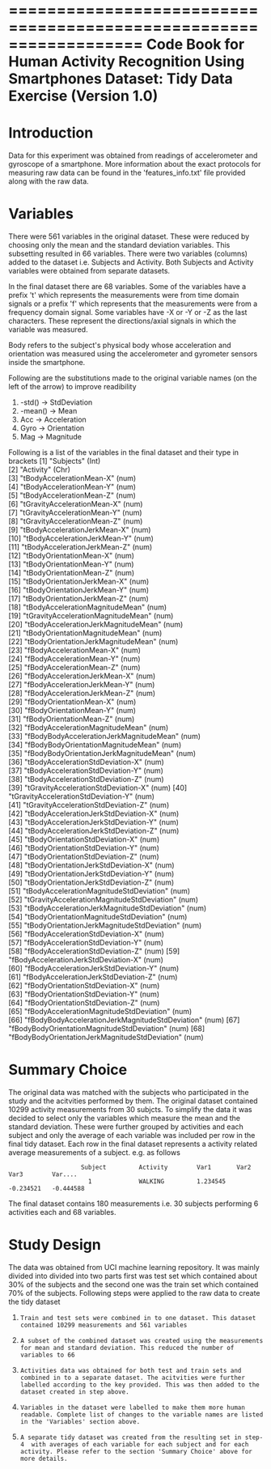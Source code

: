 ==================================================================
Code Book for Human Activity Recognition Using Smartphones Dataset: Tidy Data Exercise (Version 1.0)
==================================================================

**Introduction**
================
Data for this experiment was obtained from readings of accelerometer and gyroscope of a smartphone. More information about the exact protocols for measuring raw data can be found in the 'features_info.txt' file provided along with the raw data.

**Variables**
=============
There were 561 variables in the original dataset. These were reduced by choosing only the mean and the standard deviation variables. This subsetting resulted in 66 variables. There were two variables (columns) added to the dataset i.e. Subjects and Activity. Both Subjects and Activity variables were obtained from separate datasets. 

In the final dataset there are 68 variables. Some of the variables have a prefix 't' which represents the measurements were from time domain signals or a prefix 'f' which represents that the measurements were from a frequency domain signal. Some variables have -X or -Y or -Z as the last characters. These represent the directions/axial signals in which the variable was measured.

Body refers to the subject's physical body whose acceleration and orientation was measured using the accelerometer and gyrometer sensors inside the smartphone.

Following are the substitutions made to the original variable names (on the left of the arrow) to improve readibility

1. -std() -> StdDeviation
2. -mean() -> Mean
3. Acc -> Acceleration
4. Gyro -> Orientation
5. Mag -> Magnitude


Following is a list of the variables in the final dataset and their type in brackets
 [1] "Subjects" (Int)                                     
 [2] "Activity"  (Chr)                                   
 [3] "tBodyAccelerationMean-X" (num)                     
 [4] "tBodyAccelerationMean-Y" (num)                      
 [5] "tBodyAccelerationMean-Z" (num)                      
 [6] "tGravityAccelerationMean-X" (num)                   
 [7] "tGravityAccelerationMean-Y" (num)                   
 [8] "tGravityAccelerationMean-Z" (num)                   
 [9] "tBodyAccelerationJerkMean-X" (num)                  
[10] "tBodyAccelerationJerkMean-Y" (num)                  
[11] "tBodyAccelerationJerkMean-Z" (num)                  
[12] "tBodyOrientationMean-X"    (num)                    
[13] "tBodyOrientationMean-Y"   (num)                     
[14] "tBodyOrientationMean-Z"    (num)                    
[15] "tBodyOrientationJerkMean-X"  (num)                  
[16] "tBodyOrientationJerkMean-Y"  (num)                  
[17] "tBodyOrientationJerkMean-Z"  (num)                  
[18] "tBodyAccelerationMagnitudeMean"  (num)              
[19] "tGravityAccelerationMagnitudeMean"     (num)        
[20] "tBodyAccelerationJerkMagnitudeMean"  (num)          
[21] "tBodyOrientationMagnitudeMean"     (num)            
[22] "tBodyOrientationJerkMagnitudeMean" (num)            
[23] "fBodyAccelerationMean-X"  (num)                
[24] "fBodyAccelerationMean-Y"  (num)                     
[25] "fBodyAccelerationMean-Z"  (num)                     
[26] "fBodyAccelerationJerkMean-X"  (num)                 
[27] "fBodyAccelerationJerkMean-Y"  (num)                 
[28] "fBodyAccelerationJerkMean-Z"  (num)                 
[29] "fBodyOrientationMean-X"  (num)                      
[30] "fBodyOrientationMean-Y" (num)                       
[31] "fBodyOrientationMean-Z"  (num)                      
[32] "fBodyAccelerationMagnitudeMean"  (num)            
[33] "fBodyBodyAccelerationJerkMagnitudeMean"  (num)      
[34] "fBodyBodyOrientationMagnitudeMean"  (num)           
[35] "fBodyBodyOrientationJerkMagnitudeMean"  (num)       
[36] "tBodyAccelerationStdDeviation-X"  (num)             
[37] "tBodyAccelerationStdDeviation-Y"  (num)             
[38] "tBodyAccelerationStdDeviation-Z"   (num)            
[39] "tGravityAccelerationStdDeviation-X" (num)
[40] "tGravityAccelerationStdDeviation-Y"   (num)         
[41] "tGravityAccelerationStdDeviation-Z"   (num)         
[42] "tBodyAccelerationJerkStdDeviation-X"  (num)         
[43] "tBodyAccelerationJerkStdDeviation-Y"  (num)         
[44] "tBodyAccelerationJerkStdDeviation-Z"  (num)         
[45] "tBodyOrientationStdDeviation-X"   (num)             
[46] "tBodyOrientationStdDeviation-Y"   (num)             
[47] "tBodyOrientationStdDeviation-Z"   (num)             
[48] "tBodyOrientationJerkStdDeviation-X"  (num)          
[49] "tBodyOrientationJerkStdDeviation-Y"  (num)          
[50] "tBodyOrientationJerkStdDeviation-Z"   (num)         
[51] "tBodyAccelerationMagnitudeStdDeviation" (num)       
[52] "tGravityAccelerationMagnitudeStdDeviation"  (num)   
[53] "tBodyAccelerationJerkMagnitudeStdDeviation"  (num)  
[54] "tBodyOrientationMagnitudeStdDeviation"  (num)       
[55] "tBodyOrientationJerkMagnitudeStdDeviation" (num)    
[56] "fBodyAccelerationStdDeviation-X"  (num)             
[57] "fBodyAccelerationStdDeviation-Y"  (num)             
[58] "fBodyAccelerationStdDeviation-Z" (num)
[59] "fBodyAccelerationJerkStdDeviation-X" (num)          
[60] "fBodyAccelerationJerkStdDeviation-Y" (num)          
[61] "fBodyAccelerationJerkStdDeviation-Z"  (num)         
[62] "fBodyOrientationStdDeviation-X"  (num)              
[63] "fBodyOrientationStdDeviation-Y"  (num)              
[64] "fBodyOrientationStdDeviation-Z"   (num)             
[65] "fBodyAccelerationMagnitudeStdDeviation"  (num)      
[66] "fBodyBodyAccelerationJerkMagnitudeStdDeviation" (num)
[67] "fBodyBodyOrientationMagnitudeStdDeviation"     (num)
[68] "fBodyBodyOrientationJerkMagnitudeStdDeviation" (num)


**Summary Choice**
==================
The original data was matched with the subjects who participated in the study and the acitvities performed by them. The original dataset contained 10299 activity measurements from 30 subjcts. To simplify the data it was decided to select only the variables which measure the mean and the standard deviation. These were further grouped by activities and  each subject and only the average of each variable was included per row in the final tidy dataset. Each row in the final dataset represents a activity related average measurements of a subject. e.g. as follows
                
                        Subject         Activity        Var1       Var2         Var3        Var....
                          1             WALKING         1.234545    -0.234521   -0.444588   

The final dataset contains 180 measurements i.e. 30 subjects performing 6 activities each and 68 variables. 


**Study Design**
================
The data was obtained from UCI machine learning repository. It was mainly divided into divided into two parts first was test set which contained about 30% of the subjects and the second one was the train set which contained 70% of the subjects.
 Following steps were applied to the raw data to create the tidy dataset
 1.     Train and test sets were combined in to one dataset. This dataset contained 10299 measurements and 561 variables
 2.     A subset of the combined dataset was created using the measurements for mean and standard deviation. This reduced the number of variables to 66
 3.     Activities data was obtained for both test and train sets and combined in to a separate dataset. The acitvities were further labelled according to the key provided. This was then added to the dataset created in step above.
 4.     Variables in the dataset were labelled to make them more human readable. Complete list of changes to the variable names are listed in the 'Variables' section above.
 5.     A separate tidy dataset was created from the resulting set in step-4  with averages of each variable for each subject and for each activity. Please refer to the section 'Summary Choice' above for more details.
 